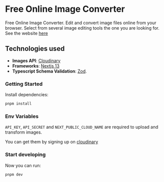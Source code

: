 # Free Online Image Converter

Free Online Image Converter. Edit and convert image files online from your browser. Select from several image editing tools the one you are looking for. See the website [here](https://img-tools.vercel.app)

## Technologies used

- **Images API**: [Cloudinary](https://cloudinary.com/)
- **Frameworks**: [Nextjs 13](https://nextjs.org)
- **Typescript Schema Validation**: [Zod](https://github.com/colinhacks/zod).

### Getting Started

Install dependencies:

```bash
pnpm install
```

### Env Variables

`API_KEY`, `API_SECRET` and `NEXT_PUBLIC_CLOUD_NAME` are required to upload and transform images.

You can get them by signing up on [cloudinary](https://cloudinary.com)

### Start developing

Now you can run:

```bash
pnpm dev
```
